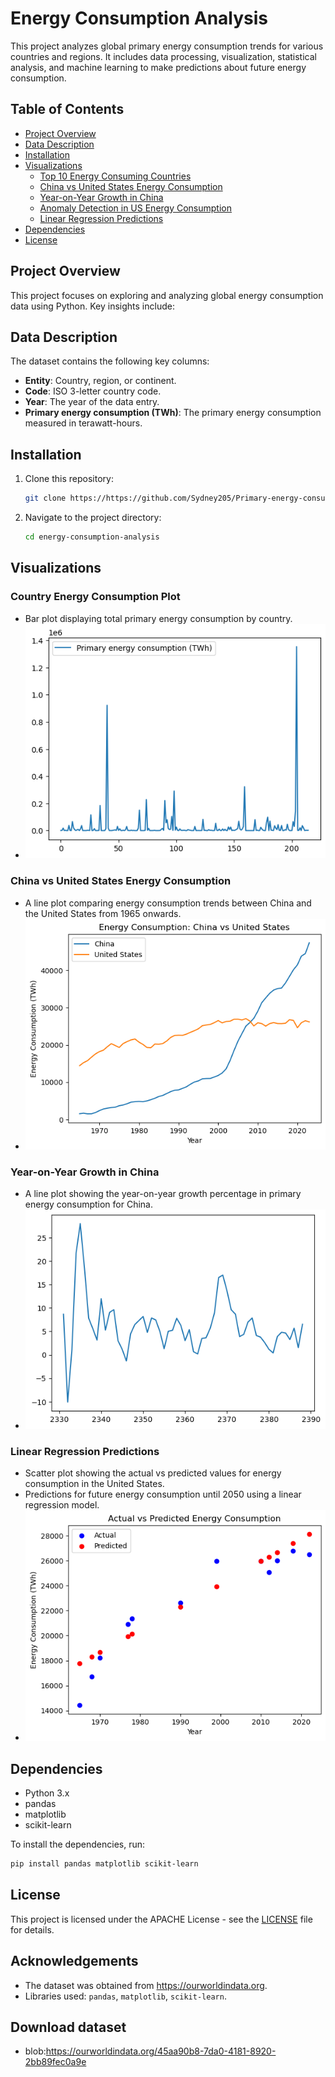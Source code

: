 # Energy Consumption Analysis

This project analyzes global primary energy consumption trends for various countries and regions. It includes data processing, visualization, statistical analysis, and machine learning to make predictions about future energy consumption.

## Table of Contents

- [Project Overview](#project-overview)
- [Data Description](#data-description)
- [Installation](#installation)
- [Visualizations](#visualizations)
  - [Top 10 Energy Consuming Countries](#top-10-energy-consuming-countries)
  - [China vs United States Energy Consumption](#china-vs-united-states-energy-consumption)
  - [Year-on-Year Growth in China](#year-on-year-growth-in-china)
  - [Anomaly Detection in US Energy Consumption](#anomaly-detection-in-us-energy-consumption)
  - [Linear Regression Predictions](#linear-regression-predictions)
- [Dependencies](#dependencies)
- [License](#license)

## Project Overview

This project focuses on exploring and analyzing global energy consumption data using Python. Key insights include:

## Data Description

The dataset contains the following key columns:

- **Entity**: Country, region, or continent.
- **Code**: ISO 3-letter country code.
- **Year**: The year of the data entry.
- **Primary energy consumption (TWh)**: The primary energy consumption measured in terawatt-hours.

## Installation

1. Clone this repository:
   ```bash
   git clone https://https://github.com/Sydney205/Primary-energy-consumption.git
   ```
2. Navigate to the project directory:
   ```bash
   cd energy-consumption-analysis
   ```

## Visualizations

### Country Energy Consumption Plot
- Bar plot displaying total primary energy consumption by country.
- <img src="./visuals/country_energy_consumption.png" alt="Country Energy Consumption" />

### China vs United States Energy Consumption
- A line plot comparing energy consumption trends between China and the United States from 1965 onwards.
- <img src="./visuals/us_vs_china.png" alt="us vs china" />

### Year-on-Year Growth in China
- A line plot showing the year-on-year growth percentage in primary energy consumption for China.
- <img src="./visuals/yoy.png" alt="Year-on-Year Growth in China" />

### Linear Regression Predictions
- Scatter plot showing the actual vs predicted values for energy consumption in the United States.
- Predictions for future energy consumption until 2050 using a linear regression model.
- <img src="./visuals/prediction.png" alt="Linear Regression Predictions" />

## Dependencies

- Python 3.x
- pandas
- matplotlib
- scikit-learn

To install the dependencies, run:

```bash
pip install pandas matplotlib scikit-learn
```
## License

This project is licensed under the APACHE License - see the [LICENSE](./LICENSE.md) file for details.

## Acknowledgements

- The dataset was obtained from https://ourworldindata.org.
- Libraries used: `pandas`, `matplotlib`, `scikit-learn`.

## Download dataset
- blob:https://ourworldindata.org/45aa90b8-7da0-4181-8920-2bb89fec0a9e
